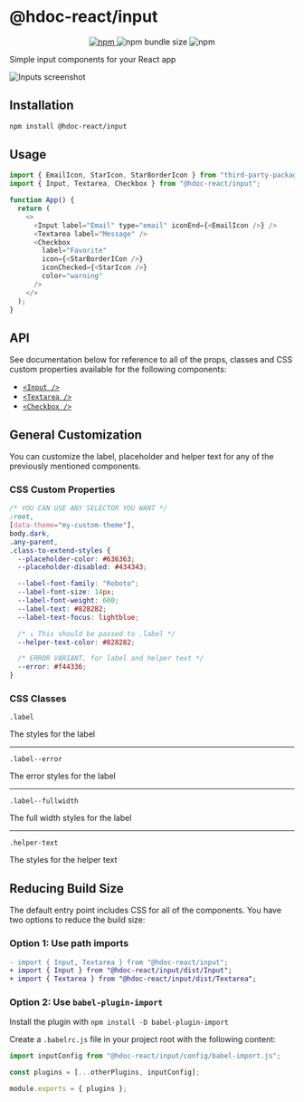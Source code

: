 # @hdoc-react/input

<p align="center">
  <a href="https://www.npmjs.com/package/@hdoc-react/input">
    <img alt="npm" src="https://img.shields.io/npm/v/%40hdoc-react%2Finput">
  </a>
  <img alt="npm bundle size" src="https://img.shields.io/bundlephobia/minzip/%40hdoc-react%2Finput">
  <img alt="npm" src="https://img.shields.io/npm/dm/%40hdoc-react%2Finput">
</p>

Simple input components for your React app

![Inputs screenshot](https://github.com/Hdoc1509/react-components/assets/72316111/b611760d-755e-4923-ba6c-3c52ceb32b2c)

## Installation

```bash
npm install @hdoc-react/input
```

## Usage

```js
import { EmailIcon, StarIcon, StarBorderIcon } from "third-party-package";
import { Input, Textarea, Checkbox } from "@hdoc-react/input";

function App() {
  return (
    <>
      <Input label="Email" type="email" iconEnd={<EmailIcon />} />
      <Textarea label="Message" />
      <Checkbox
        label="Favorite"
        icon={<StarBorderICon />}
        iconChecked={<StarIcon />}
        color="warning"
      />
    </>
  );
}
```

## API

See documentation below for reference to all of the props, classes and CSS
custom properties available for the following components:

- [`<Input />`](docs/Input.md)
- [`<Textarea />`](docs/Textarea.md)
- [`<Checkbox />`](docs/Checkbox.md)

## General Customization

You can customize the label, placeholder and helper text for any of the
previously mentioned components.

### CSS Custom Properties

```css
/* YOU CAN USE ANY SELECTOR YOU WANT */
:root,
[data-theme="my-custom-theme"],
body.dark,
.any-parent,
.class-to-extend-styles {
  --placeholder-color: #636363;
  --placeholder-disabled: #434343;

  --label-font-family: "Roboto";
  --label-font-size: 14px;
  --label-font-weight: 600;
  --label-text: #828282;
  --label-text-focus: lightblue;

  /* ↓ This should be passed to .label */
  --helper-text-color: #828282;

  /* ERROR VARIANT, for label and helper text */
  --error: #f44336;
}
```

### CSS Classes

`.label`

The styles for the label

---

`.label--error`

The error styles for the label

---

`.label--fullwidth`

The full width styles for the label

---

`.helper-text`

The styles for the helper text

## Reducing Build Size

The default entry point includes CSS for all of the components. You have two
options to reduce the build size:

### Option 1: Use path imports

```diff
- import { Input, Textarea } from "@hdoc-react/input";
+ import { Input } from "@hdoc-react/input/dist/Input";
+ import { Textarea } from "@hdoc-react/input/dist/Textarea";
```

### Option 2: Use `babel-plugin-import`

Install the plugin with `npm install -D babel-plugin-import`

Create a `.babelrc.js` file in your project root with the following content:

```js
import inputConfig from "@hdoc-react/input/config/babel-import.js";

const plugins = [...otherPlugins, inputConfig];

module.exports = { plugins };
```

